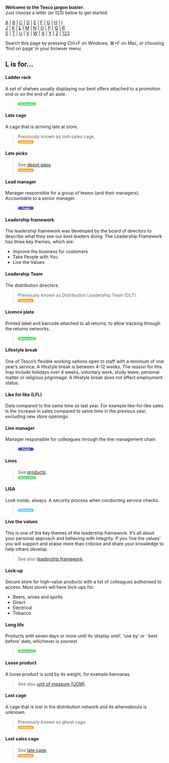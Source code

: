 **Welcome to the Tesco jargon buster.**  
Just choose a letter (or 123) below to get started.  

[A](a.md) | [B](b.md) | [C](c.md) | [D](d.md) | [E](e.md) | [F](f.md) | [G](g.md) | [H](h.md) | [I](i.md)  
[J](j.md) | [K](k.md) | [**L**](l.md) | [M](m.md) | [N](n.md) | [O](o.md) | [P](p.md) | [Q](q.md) | [R](r.md)  
[S](s.md) | [T](t.md) | [U](u.md) | [V](v.md) | [W](w.md) | [X](x.md) | [Y](y.md) | [Z](z.md) | [123](123.md)

Search this page by pressing Ctrl+F on Windows, ⌘+F on Mac, or choosing ‘find on page’ in your browser menu.

## L is for…

#### Ladder rack
A set of shelves usually displaying our best offers attached to a promotion end or on the end of an aisle.  
> ![Stock control](assets/images/tag-stockcontrol.png)

#### Late cage
A cage that is arriving late at store.  
> Previously known as lost-sales cage.  
> ![Distribution](assets/images/tag-distribution.png)

#### Late picks
> See [depot gaps](d.md#depot-gaps).  
> ![Distribution](assets/images/tag-distribution.png)

#### Lead manager
Manager responsible for a group of teams (and their managers). Accountable to a senior manager.  
> ![People](assets/images/tag-people.png)

#### Leadership framework
The leadership framework was developed by the board of directors to describe what they see our best leaders doing. The Leadership Framework has three key themes, which are:
- Improve the business for customers
- Take People with You
- Live the Values

#### Leadership Team
The distribution directors.
> Previously known as Distribution Leadership Team (DLT).  
> ![Distribution](assets/images/tag-distribution.png)  

#### Licence plate
Printed label and barcode attached to all returns, to allow tracking through the returns networks.
> ![Stock control](assets/images/tag-stockcontrol.png)

#### Lifestyle break
One of Tesco’s flexible working options open to staff with a minimum of one year’s service. A lifestyle break is between 4-12 weeks. The reason for this may include holidays over 4 weeks, voluntary work, study leave, personal matter or religious pilgrimage. A lifestyle break does not affect employment status.

#### Like for like (LFL)
Data compared to the same time as last year. For example like-for-like sales is the increase in sales compared to same time in the previous year, excluding new store openings.

#### Line manager
Manager responsible for colleagues through the line management chain.  
> ![People](assets/images/tag-people.png)

#### Lines
> See [products](p.md#products).  
> ![Stock control](assets/images/tag-stockcontrol.png)

#### LISA
Look inside, always. A security process when conducting service checks.
> ![Checkouts](assets/images/tag-checkouts.png)  

#### Live the values
This is one of the key themes of the leadership framework. It’s all about your personal approach and behaving with integrity. If you ‘live the values’ you will support and praise more than criticise and share your knowledge to help others develop.
> See also [leadership framework](#leadership-framework).

#### Lock-up
Secure store for high-value products with a list of colleagues authorised to access. Most stores will have lock-ups for:
- Beers, wines and spirits
- Direct
- Electrical
- Tobacco

#### Long life
Products with seven days or more until its ‘display until’, ‘use by’ or ‘ best before’ date, whichever is soonest.  
> ![Stock control](assets/images/tag-stockcontrol.png)

#### Loose product
A loose product is sold by its weight, for example bannanas.
> See also [unit of measure (UOM)](u.md#unit-of-measure-uom).

#### Lost cage
A cage that is lost in the distribution network and its whereabouts is unknown.  
> Previously known as ghost cage.  
> ![Distribution](assets/images/tag-distribution.png)  

#### Lost sales cage
> See [late cage](#late-cage).  
> ![Distribution](assets/images/tag-distribution.png)
